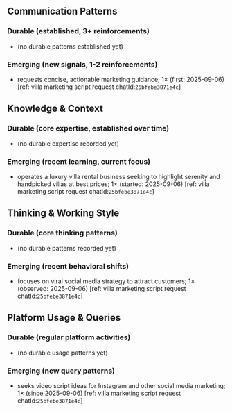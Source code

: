 ## Communication Patterns
### Durable (established, 3+ reinforcements)
- (no durable patterns established yet)

### Emerging (new signals, 1-2 reinforcements)
- requests concise, actionable marketing guidance; 1× (first: 2025-09-06) [ref: villa marketing script request chatId:`25bfebe3871e4c`]

## Knowledge & Context
### Durable (core expertise, established over time)
- (no durable expertise recorded yet)

### Emerging (recent learning, current focus)
- operates a luxury villa rental business seeking to highlight serenity and handpicked villas at best prices; 1× (started: 2025-09-06) [ref: villa marketing script request chatId:`25bfebe3871e4c`]

## Thinking & Working Style
### Durable (core thinking patterns)
- (no durable patterns recorded yet)

### Emerging (recent behavioral shifts)
- focuses on viral social media strategy to attract customers; 1× (observed: 2025-09-06) [ref: villa marketing script request chatId:`25bfebe3871e4c`]

## Platform Usage & Queries
### Durable (regular platform activities)
- (no durable usage patterns yet)

### Emerging (new query patterns)
- seeks video script ideas for Instagram and other social media marketing; 1× (since 2025-09-06) [ref: villa marketing script request chatId:`25bfebe3871e4c`]
